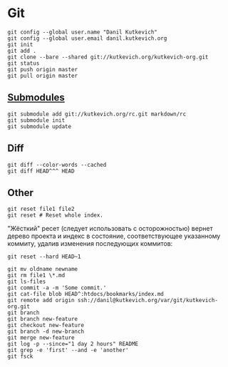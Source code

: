 <!--*- coding: utf-8; -*-->
Git
===

    git config --global user.name "Danil Kutkevich"
    git config --global user.email danil.kutkevich.org
    git init
    git add .
    git clone --bare --shared git://kutkevich.org/kutkevich-org.git
    git status
    git push origin master
    git pull origin master

[Submodules][]
------------

    git submodule add git://kutkevich.org/rc.git markdown/rc
    git submodule init
    git submodule update

[Submodules]: http://progit.org/book/ru/ch5-8.html

Diff
----

    git diff --color-words --cached
    git diff HEAD^^^ HEAD

Other
-----

    git reset file1 file2
    git reset # Reset whole index.

"Жёсткий" реcет (следует использовать с осторожностью) вернет дерево
проекта и индекс в состояние, соответствующее указанному коммиту,
удалив изменения последующих коммитов:

    git reset --hard HEAD~1

    git mv oldname newname
    git rm file1 \*.md
    git ls-files
    git commit -a -m 'Some commit.'
    git cat-file blob HEAD^:htdocs/bookmarks/index.md
    git remote add origin ssh://danil@kutkevich.org/var/git/kutkevich-org.git
    git branch
    git branch new-feature
    git checkout new-feature
    git branch -d new-branch
    git merge new-feature
    git log -p --since="1 day 2 hours" README
    git grep -e 'first' --and -e 'another'
    git fsck
